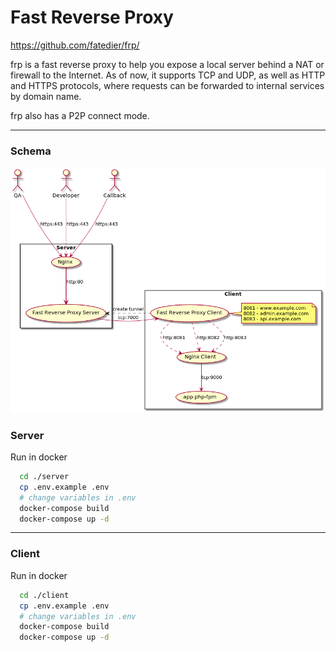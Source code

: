 # Fast Reverse Proxy

https://github.com/fatedier/frp/

frp is a fast reverse proxy to help you expose a local server behind a NAT or firewall to the Internet. As of now, it supports TCP and UDP, as well as HTTP and HTTPS protocols, where requests can be forwarded to internal services by domain name.

frp also has a P2P connect mode.


---
### Schema

[![img](docs/img/schema.png)](docs/img/schema.png)


### Server 
Run in docker 
```bash
  cd ./server
  cp .env.example .env
  # change variables in .env
  docker-compose build
  docker-compose up -d
```
---
### Client
Run in docker
```bash
  cd ./client
  cp .env.example .env
  # change variables in .env
  docker-compose build
  docker-compose up -d
```